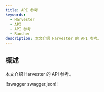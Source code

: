 ```yaml
---
title: API 参考
keywords:
  - Harvester
  - API
  - API 参考
  - Rancher
description: 本文介绍 Harvester 的 API 参考。
---
```


## 概述

本文介绍 Harvester 的 API 参考。


!!swagger swagger.json!!
